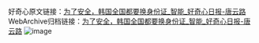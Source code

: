 好奇心原文链接：[为了安全，韩国全国都要换身份证_智能_好奇心日报-唐云路](https://www.qdaily.com/articles/2870.html)
WebArchive归档链接：[为了安全，韩国全国都要换身份证_智能_好奇心日报-唐云路](http://web.archive.org/web/20180422100850/http://www.qdaily.com:80/articles/2870.html)
![image](http://ww3.sinaimg.cn/large/007d5XDply1g3v6p0yd7sj30u02iatx1)
